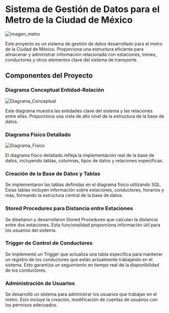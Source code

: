 # Sistema de Gestión de Datos para el Metro de la Ciudad de México

![imagen_metro](URL_de_la_imagen)

Este proyecto es un sistema de gestión de datos desarrollado para el metro de la Ciudad de México. Proporciona una estructura eficiente para almacenar y administrar información relacionada con estaciones, trenes, conductores y otros elementos clave del sistema de transporte.

## Componentes del Proyecto

### Diagrama Conceptual Entidad-Relación

![Diagrama_Conceptual](URL_de_la_imagen)

Este diagrama muestra las entidades clave del sistema y las relaciones entre ellas. Proporciona una vista de alto nivel de la estructura de la base de datos.

### Diagrama Físico Detallado

![Diagrama_Físico](URL_de_la_imagen)

El diagrama físico detallado refleja la implementación real de la base de datos, incluyendo tablas, columnas, tipos de datos y relaciones específicas.

### Creación de la Base de Datos y Tablas

Se implementaron las tablas definidas en el diagrama físico utilizando SQL. Estas tablas incluyen información sobre estaciones, conductores, horarios y más, formando la estructura central de la base de datos.

### Stored Procedures para Distancia entre Estaciones

Se diseñaron y desarrollaron Stored Procedures que calculan la distancia entre dos estaciones. Esta funcionalidad proporciona información útil para los usuarios del sistema.

### Trigger de Control de Conductores

Se implementó un Trigger que actualiza una tabla específica para mantener un registro de los conductores que están actualmente trabajando en el sistema. Esto garantiza un seguimiento en tiempo real de la disponibilidad de los conductores.

### Administración de Usuarios

Se desarrolló un sistema para administrar los usuarios que trabajan en el metro. Esto incluye la creación, modificación de cuentas de usuarios con los permisos adecuados.
